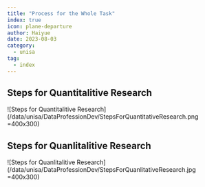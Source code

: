 ```yaml
---
title: "Process for the Whole Task"
index: true
icon: plane-departure
author: Haiyue
date: 2023-08-03
category:
  - unisa
tag:
  - index
---
```


## Steps for Quantitalitive Research
![Steps for Quantitalitive Research](/data/unisa/DataProfessionDev/StepsForQuantitativeResearch.png =400x300)

## Steps for Quanlitalitive Research
![Steps for Quanlitalitive Research](/data/unisa/DataProfessionDev/StepsForQuanlitativeResearch.jpg =400x300)

